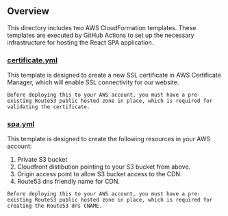 ## Overview

This directory includes two AWS CloudFormation templates. These templates are executed by GitHub Actions to set up the necessary infrastructure for hosting the React SPA application.

### [certificate.yml](certificate.yml)

This template is designed to create a new SSL certificate in AWS Certificate Manager, which will enable SSL connectivity for our website. 

`Before deploying this to your AWS account, you must have a pre-existing Route53 public hosted zone in place, which is required for validating the certificate.`

### [spa.yml](/spa.yml)

This template is designed to create the following resources in your AWS account:

1. Private S3 bucket
2. Cloudfront distibution pointing to your S3 bucket from above.
3. Origin access point to allow S3 bucket access to the CDN.
4. Route53 dns friendly name for CDN.

`Before deploying this to your AWS account, you must have a pre-existing Route53 public hosted zone in place, which is required for creating the Route53 dns CNAME.`
   
